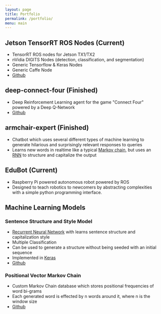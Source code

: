 ```yaml
---
layout: page
title: Portfolio
permalink: /portfolio/
menu: main
---
```


## Jetson TensorRT ROS Nodes (Current)
- TensorRT ROS nodes for Jetson TX1/TX2
- nVidia DIGITS Nodes (detection, classification, and segmentation)
- Generic Tensorflow & Keras Nodes
- Generic Caffe Node
- [Github][jetson-tensorrt]

## deep-connect-four (Finished)
- Deep Reinforcement Learning agent for the game "Connect Four" powered by a Deep Q-Network
- [Github][deep-connect-four]

## armchair-expert (Finished)
- Chatbot which uses several different types of machine learning to generate hilarious and surprisingly relevant responses to queries
- Learns new words in realtime like a typical [Markov chain][markov-chain], but uses an [RNN][rnn] to structure and capitalize the output

## EduBot (Current)
- Raspberry Pi powered autonomous robot powered by ROS
- Designed to teach robotics to newcomers by abstracting complexities with a simple python programming interface.

## Machine Learning Models
### Sentence Structure and Style Model
- [Recurrent Neural Network][rnn] with learns sentence structure and capitalization style
- Multiple Classification
- Can be used to generate a structure without being seeded with an initial sequence
- Implemented in [Keras][keras]
- [Github][structure-model]
### Positional Vector Markov Chain
- Custom Markov Chain database which stores positional frequencies of word bi-grams
- Each generated word is effected by n words around it, where n is the window size
- [Github][markov-chain-ng]

[structure-model]: https://github.com/csvance/armchair-expert/blob/master/models/structure.py
[armchair-expert]: https://github.com/csvance/armchair-expert
[deep-hammy]: https://github.com/csvance/deep-hammy
[deep-connect-four]: https://github.com/csvance/deep-connect-four
[jetson-tensorrt]: https://github.com/csvance/jetson_tensorrt

[aol-reaction-model]: https://github.com/csvance/armchair-expert/blob/master/models/reaction.py
[neighbor-markov-chain]: https://github.com/csvance/armchair-expert/blob/legacy-sql/markov.py
[markov-chain-ng]: https://github.com/csvance/armchair-expert/blob/master/markov_engine.py

[keras]: https://keras.io
[tensorflow]: https://www.tensorflow.org

[nlp]: https://en.wikipedia.org/wiki/Natural_language_processing
[rdbms]: https://en.wikipedia.org/wiki/Relational_database_management_system
[markov-chain]: https://en.wikipedia.org/wiki/Markov_chain
[liltrumpy]: https://twitter.com/LilTrumpyAI
[twitter]: https://twitter.com
[rnn]: https://en.wikipedia.org/wiki/Recurrent_neural_network
